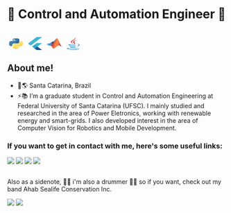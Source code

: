 # 🔻 Control and Automation Engineer 🔻 
<div style="display: inline_block"><br>
  <img align="center" alt="HB-Python" height="30" width="40" src="https://raw.githubusercontent.com/devicons/devicon/master/icons/python/python-original.svg">
  <img align="center" alt="HB-Flutter" height="30" width="40" src="https://raw.githubusercontent.com/devicons/devicon/master/icons/flutter/flutter-original.svg">
  <img align="center" alt="HB-Matlab" height="30" width="40" src="https://raw.githubusercontent.com/devicons/devicon/master/icons/matlab/matlab-original.svg">
  <img align="center" alt="HB-Java" height="30" width="40" src="https://raw.githubusercontent.com/devicons/devicon/master/icons/java/java-original.svg">
</div>

## About me!
- 📍🌎 Santa Catarina, Brazil
- ⚡📚 I’m a graduate student in Control and Automation Engineering at Federal University of Santa Catarina (UFSC). I mainly studied and researched in the area of Power Eletronics, working with renewable energy and smart-grids. I also developed interest in the area of Computer Vision for Robotics and Mobile Development.

### If you want to get in contact with me, here's some useful links:
<div> 
  <a href="https://www.instagram.com/henrique.buzzi/" target="_blank"><img src="https://img.shields.io/badge/-Instagram-%23E4405F?style=for-the-badge&logo=instagram&logoColor=white" target="_blank"></a>
 <a href="https://discordapp.com/users/240275460649517056/" target="_blank"><img src="https://img.shields.io/badge/Discord-7289DA?style=for-the-badge&logo=discord&logoColor=white" target="_blank"></a>
  <a href = "mailto:henriquebnu.buzzi@gmail.com"><img src="https://img.shields.io/badge/-Gmail-%23333?style=for-the-badge&logo=gmail&logoColor=white" target="_blank"></a>
  <a href="https://www.linkedin.com/in/henriquebnu-buzzi/" target="_blank"><img src="https://img.shields.io/badge/-LinkedIn-%230077B5?style=for-the-badge&logo=linkedin&logoColor=white" target="_blank"></a>
  
  ##
  
Also as a sidenote, 🎵🥁 i'm also a drummer 🥁🎵 so if you want, check out my band Ahab Sealife Conservation Inc.

<div> 
  <a href="https://www.instagram.com/ahab_bnu/" target="_blank"><img src="https://img.shields.io/badge/-Instagram-%23E4405F?style=for-the-badge&logo=instagram&logoColor=white" target="_blank"></a>
  <a href="https://open.spotify.com/artist/1CbqSB4ar233zAmCJjzaOK?si=z6Tr-cQ5ROq-3S61SMryww" target="_blank"><img src="https://img.shields.io/badge/Spotify-1ED760?&style=for-the-badge&logo=spotify&logoColor=white" target="_blank"></a>
